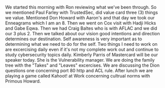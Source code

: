 We started this morning with Ron reviewing what we've been through. So we mentioned Paul Farley with TrustedSec, did value card three (3) things we value. 
Mentioned Don Howard with Aaron's and that day we took our Enneagrams which I am an 8. Then we went on Cox visit with Hadji Hicks and Gabe Eqwa. 
Then we had Craig Baltes who is with AFLAC and we did our 3 plus 2. 
Then we talked about our vision good intentions and direction determines our destination.
Self awareness is very important as to determining what we need to do for the self.
Two things I need to work on are excercising daily even if it's not my complete work out and continue to study cybersecurity topics daily.
Kimberly Parris of Mastercard will be our speaker today. She is the Vulnerability manager.
We are doing the family tree with the "Takes" and "Leaves" excercises.
We are discussing the Dion questions one concerning port 80 http and ACL rule.
After lunch we are playing a game called Kahoot! at Work concerning cultrual norms with Primous Howard.
